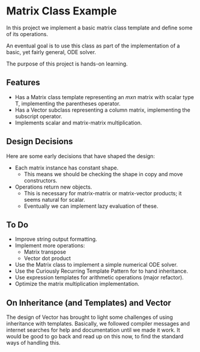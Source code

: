 # Matrix Class Example

In this project we implement a basic matrix class template
and define some of its operations.

An eventual goal is to use this class as part of the implementation
of a basic, yet fairly general, ODE solver.

The purpose of this project is hands-on learning.

## Features

- Has a Matrix class template representing an $m x n$ matrix with scalar type T, implementing the parentheses operator.
- Has a Vector subclass representing a column matrix, implementing the subscript operator.
- Implements scalar and matrix-matrix multiplication.

## Design Decisions

Here are some early decisions that have shaped the design:

- Each matrix instance has constant shape.
  - This means we should be checking the shape in copy and move constructors.
- Operations return new objects.
  - This is necessary for matrix-matrix or matrix-vector products; it seems natural for scalar.
  - Eventually we can implement lazy evaluation of these.

## To Do

- Improve string output formatting.
- Implement more operations:
  - Matrix transpose
  - Vector dot product
- Use the Matrix class to implement a simple numerical ODE solver.
- Use the Curiously Recurring Template Pattern for to hand inheritance.
- Use expression templates for arithmetic operations (major refactor).
- Optimize the matrix multiplication implementation.

## On Inheritance (and Templates) and Vector

The design of Vector has brought to light some challenges of using
inheritance with templates. Basically, we followed compiler messages and
internet searches for help and documentation until we made it work. It would
be good to go back and read up on this now, to find the standard ways
of handling this.
